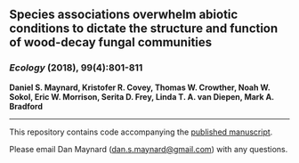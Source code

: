 ## Species associations overwhelm abiotic conditions to dictate the structure and function of wood-decay fungal communities

### **_Ecology_ (2018), 99(4):801-811**

**Daniel S. Maynard, Kristofer R. Covey, Thomas W. Crowther, Noah W. Sokol, Eric W. Morrison, Serita D. Frey, Linda T. A. van Diepen, Mark A. Bradford**

---

This repository contains code accompanying the [published manuscript](https://esajournals.onlinelibrary.wiley.com/doi/full/10.1002/ecy.2165).

Please email Dan Maynard ([dan.s.maynard@gmail.com](mailto:dan.s.maynard@gmail.com)) with any questions. 
